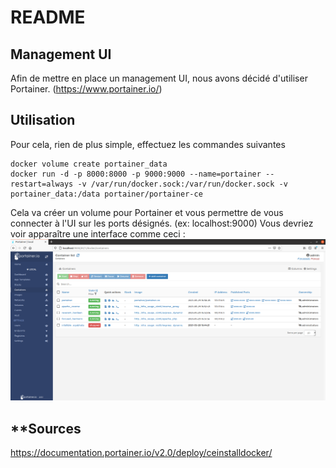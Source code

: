 # README

## **Management UI**
Afin de mettre en place un management UI, nous avons décidé d'utiliser Portainer. (https://www.portainer.io/)

## **Utilisation**
Pour cela, rien de plus simple, effectuez les commandes suivantes
```
docker volume create portainer_data
docker run -d -p 8000:8000 -p 9000:9000 --name=portainer --restart=always -v /var/run/docker.sock:/var/run/docker.sock -v portainer_data:/data portainer/portainer-ce
```

Cela va créer un volume pour Portainer et vous permettre de vous connecter à l'UI sur les ports désignés. (ex: localhost:9000)
Vous devriez voir apparaître une interface comme ceci :
![](figures/portainer.png)

## **Sources
https://documentation.portainer.io/v2.0/deploy/ceinstalldocker/
